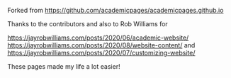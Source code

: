 Forked from https://github.com/academicpages/academicpages.github.io

Thanks to the contributors and also to Rob Williams for 

https://jayrobwilliams.com/posts/2020/06/academic-website/
https://jayrobwilliams.com/posts/2020/08/website-content/
and 
https://jayrobwilliams.com/posts/2020/07/customizing-website/

These pages made my life a lot easier! 
